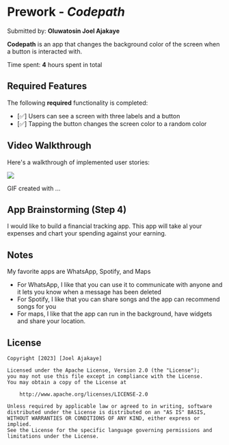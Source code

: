 # Prework - *Codepath*

Submitted by: **Oluwatosin Joel Ajakaye**

**Codepath** is an app that changes the background color of the screen when a button is interacted with.

Time spent: **4** hours spent in total

## Required Features

The following **required** functionality is completed:

- [✅] Users can see a screen with three labels and a button
- [✅] Tapping the button changes the screen color to a random color
 
## Video Walkthrough

Here's a walkthrough of implemented user stories:

<!-- <img src='https://imgur.com/v6t6FDi'/> -->
![](ezgif.com-video-to-gif.GIF)

<!-- Replace this with whatever GIF tool you used! -->
GIF created with ...  
<!-- Recommended tools:
[Kap](https://getkap.co/) for macOS
[ScreenToGif](https://www.screentogif.com/) for Windows
[peek](https://github.com/phw/peek) for Linux. -->

## App Brainstorming (Step 4)
I would like to build a financial tracking app. This app will take al your expenses and chart your spending against your earning. 

## Notes
My favorite apps are WhatsApp, Spotify, and Maps
+ For WhatsApp, I like that you can use it to communicate with anyone and it lets you know when a message has been deleted
+ For Spotify, I like that you can share songs and the app can recommend songs for you
+ For maps, I like that the app can run in the background, have widgets and share your location.

## License

    Copyright [2023] [Joel Ajakaye]

    Licensed under the Apache License, Version 2.0 (the "License");
    you may not use this file except in compliance with the License.
    You may obtain a copy of the License at

        http://www.apache.org/licenses/LICENSE-2.0

    Unless required by applicable law or agreed to in writing, software
    distributed under the License is distributed on an "AS IS" BASIS,
    WITHOUT WARRANTIES OR CONDITIONS OF ANY KIND, either express or implied.
    See the License for the specific language governing permissions and
    limitations under the License.
